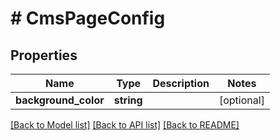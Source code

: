 # # CmsPageConfig

## Properties

Name | Type | Description | Notes
------------ | ------------- | ------------- | -------------
**background_color** | **string** |  | [optional]

[[Back to Model list]](../../README.md#models) [[Back to API list]](../../README.md#endpoints) [[Back to README]](../../README.md)
